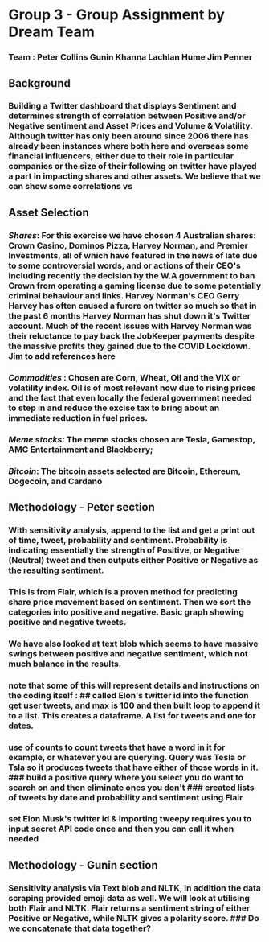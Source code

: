 # **Group 3 - Group Assignment by Dream Team**
### Team : Peter Collins Gunin Khanna Lachlan Hume Jim Penner 

## **Background** 


### Building a Twitter dashboard that displays Sentiment and determines strength of correlation between Positive and/or Negative sentiment and Asset Prices and Volume & Volatility. Although twitter has only been around since 2006 there has already been instances where both here and overseas some financial influencers, either due to their role in particular companies or the size of their following on twitter have played a part in impacting shares and other assets.  We believe that we can show some correlations vs   


## Asset Selection 
### *Shares*:  For this exercise we have chosen 4 Australian shares:  Crown Casino, Dominos Pizza, Harvey Norman, and Premier Investments, all of which have featured in the news of late due to some controversial words, and or actions of their CEO's including recently the decision by the W.A government to ban Crown from operating a gaming license due to some potentially criminal behaviour and links.  Harvey Norman's CEO Gerry Harvey has often caused a furore on twitter so much so that in the past 6 months Harvey Norman has shut down it's Twitter account.  Much of the recent issues with Harvey Norman was their reluctance to pay back the JobKeeper payments despite the massive profits they gained due to the COVID Lockdown.  **Jim to add references here** 
### *Commodities* : Chosen are Corn, Wheat, Oil and the VIX or volatility index.  Oil is of most relevant now due to rising prices and the fact that even locally the federal government needed to step in and reduce the excise tax to bring about an immediate reduction in fuel prices. 
### *Meme stocks*: The meme stocks chosen are Tesla, Gamestop, AMC Entertainment and Blackberry;  
### *Bitcoin*:  The bitcoin assets selected are Bitcoin, Ethereum, Dogecoin, and Cardano  
## Methodology - Peter section 
### With sensitivity analysis, append to the list and get a print out of time, tweet, probability and sentiment.  Probability is indicating essentially the strength of Positive, or Negative (Neutral) tweet and then outputs either Positive or Negative as the resulting sentiment. 
### This is from Flair, which is a proven method for predicting share price movement based on sentiment. Then we sort the categories into positive and negative. Basic graph showing positive and negative tweets. 
### We have also looked at text blob which seems to have massive swings between positive and negative sentiment, which not much balance in the results. 
### **note that some of this will represent details and instructions on the coding itself** : ## called Elon's twitter id into the function get user tweets, and max is 100 and then built loop to append it to a list.  This creates a dataframe.  A list for tweets and one for dates.  
### use of counts to count tweets that have a word in it for example, or whatever you are querying.  Query was Tesla or Tsla so it produces tweets that have either of those words in it.    ### build a positive query where you select you do want to search on and then eliminate ones you don't ### created lists of tweets by date and probability and sentiment using Flair 
### set Elon Musk's twitter id & importing tweepy requires you to input secret API code once and then you can call it when needed 
## Methodology - Gunin section 
### Sensitivity analysis via Text blob and NLTK, in addition the data scraping provided emoji data as well.  We will look at utilising both Flair and NLTK.  Flair returns a sentiment string of either Positive or Negative, while NLTK gives a polarity score.  ### Do we concatenate that data together? 
